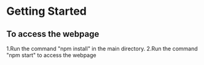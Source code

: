 # Getting Started

## To access the webpage

1.Run the command "npm install" in the main directory.
2.Run the command "npm start" to access the webpage
